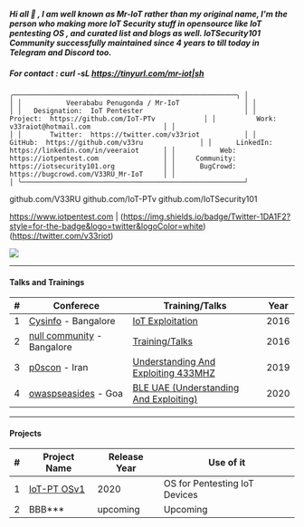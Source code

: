 ***Hi all 👋 , I am well known as Mr-IoT rather than my original name, 
I'm the person who making more IoT Security stuff in opensource like IoT pentesting OS , and curated list and blogs as well. 
IoTSecurity101 Community successfully maintained since 4 years to till today in Telegram and Discord too.***

##### For contact : curl -sL https://tinyurl.com/mr-iot|sh 
`
    ╭───────────────────────────────────────────────────────╮
    │                                                       │
    │           Veerababu Penugonda / Mr-IoT                │
    │                                                       │
    │   Designation:  IoT Pentester                         │
    │       Project:  https://github.com/IoT-PTv            │
    │          Work:  v33raiot@hotmail.com                  │
    │                                                       │
    │       Twitter:  https://twitter.com/v33riot           │
    │        GitHub:  https://github.com/v33ru              │
    │      LinkedIn:  https://linkedin.com/in/veeraiot      │
    │           Web:  https://iotpentest.com                │
    │     Community:  https://iotsecurity101.org            │
    │      BugCrowd:  https://bugcrowd.com/V33RU_Mr-IoT     │
    │                                                       │
    ╰───────────────────────────────────────────────────────╯ `



github.com/V33RU
github.com/IoT-PTv
github.com/IoTSecurity101






https://www.iotpentest.com | (https://img.shields.io/badge/Twitter-1DA1F2?style=for-the-badge&logo=twitter&logoColor=white)(https://twitter.com/v33riot)

![](https://komarev.com/ghpvc/?username=v33ru)

--------------------------------------------------------------------------------------------------------------------------

#### Talks and Trainings 
| # | Conferece | Training/Talks | Year |
| ---|---|---|---|
|1| [Cysinfo](https://cysinfo.com/) - Bangalore | [IoT Exploitation](https://cysinfo.com/8th-meetup-iot-exploitation/) | 2016
|2|[null community](null.community) - Bangalore | [Training/Talks](https://null.community/profile/3556-veerababu-mr-iot) | 2016
|3|[p0scon](https://www.poscon.ir) - Iran | [Understanding And Exploiting 433MHZ](https://www.poscon.ir/2019/) | 2019
|4|[owaspseasides](https://www.owaspseasides.com/) - Goa |[BLE UAE (Understanding And Exploiting)](https://www.owaspseasides.com/sessions/ble_uae/) | 2020

------------------------------------------------------------------------------------------------------------------------------

#### Projects 
|#| Project Name | Release Year | Use of it |
| ---|---|---|---|
|1| [IoT-PT OSv1](https://github.com/IoT-PTv/IoT-PT) | 2020 | OS for Pentesting IoT Devices |
|2| BBB*** | upcoming| Upcoming|


